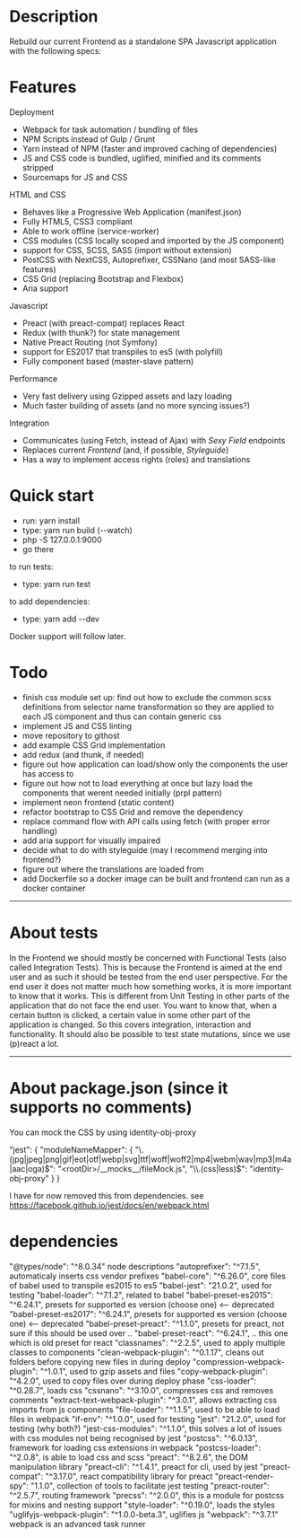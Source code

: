 
# Description

Rebuild our current Frontend as a standalone SPA Javascript application with the following specs:

# Features
Deployment
- Webpack for task automation / bundling of files
- NPM Scripts instead of Gulp / Grunt
- Yarn instead of NPM (faster and improved caching of dependencies)
- JS and CSS code is bundled, uglified, minified and its comments stripped
- Sourcemaps for JS and CSS

HTML and CSS
- Behaves like a Progressive Web Application (manifest.json)
- Fully HTML5, CSS3 compliant
- Able to work offline (service-worker)
- CSS modules (CSS locally scoped and imported by the JS component)
- support for CSS, SCSS, SASS (import without extension)
- PostCSS with NextCSS, Autoprefixer, CSSNano (and most SASS-like features)
- CSS Grid (replacing Bootstrap and Flexbox)
- Aria support

Javascript
- Preact (with preact-compat) replaces React
- Redux (with thunk?) for state management
- Native Preact Routing (not Symfony)
- support for ES2017 that transpiles to es5 (with polyfill)
- Fully component based (master-slave pattern)

Performance
- Very fast delivery using Gzipped assets and lazy loading
- Much faster building of assets (and no more syncing issues?)

Integration
- Communicates (using Fetch, instead of Ajax) with *Sexy Field* endpoints
- Replaces current *Frontend* (and, if possible, *Styleguide*)
- Has a way to implement access rights (roles) and translations

# Quick start

- run: yarn install
- type: yarn run build (--watch)
- php -S 127.0.0.1:9000
- go there

to run tests:

- type: yarn run test

to add dependencies:

- type: yarn add <package> --dev

Docker support will follow later.

# Todo
- finish css module set up: find out how to exclude the common.scss definitions from selector name transformation so
  they are applied to each JS component and thus can contain generic css
- implement JS and CSS linting
- move repository to githost
- add example CSS Grid implementation
- add redux (and thunk, if needed)
- figure out how application can load/show only the components the user has access to
- figure out how not to load everything at once but lazy load the components that werent needed initially (prpl pattern)
- implement neon frontend (static content)
- refactor bootstrap to CSS Grid and remove the dependency
- replace command flow with API calls using fetch (with proper error handling)
- add aria support for visually impaired
- decide what to do with styleguide (may I recommend merging into frontend?)
- figure out where the translations are loaded from
- add Dockerfile so a docker image can be built and frontend can run as a docker container

----------------------------------

# About tests
In the Frontend we should mostly be concerned with Functional Tests (also called Integration Tests). This is because
the Frontend is aimed at the end user and as such it should be tested from the end user perspective. For the end user
it does not matter much how something works, it is more important to know that it works. This is different from Unit
Testing in other parts of the application that do not face the end user. You want to know that, when a certain button
is clicked, a certain value in some other part of the application is changed. So this covers integration, interaction
and functionality. It should also be possible to test state mutations, since we use (p)react a lot.

----------------------------------

# About package.json (since it supports no comments)
You can mock the CSS by using identity-obj-proxy

"jest": {
    "moduleNameMapper": {
      "\\.(jpg|jpeg|png|gif|eot|otf|webp|svg|ttf|woff|woff2|mp4|webm|wav|mp3|m4a|aac|oga)$": "<rootDir>/__mocks__/fileMock.js",
      "\\.(css|less)$": "identity-obj-proxy"
    }
  }

I have for now removed this from dependencies. see https://facebook.github.io/jest/docs/en/webpack.html

# dependencies
"@types/node": "^8.0.34" node descriptions
"autoprefixer": "^7.1.5", automaticaly inserts css vendor prefixes
"babel-core": "^6.26.0", core files of babel used to transpile es2015 to es5
"babel-jest": "21.0.2", used for testing
"babel-loader": "^7.1.2", related to babel
"babel-preset-es2015": "^6.24.1", presets for supported es version (choose one) <-- deprecated
"babel-preset-es2017": "^6.24.1", presets for supported es version (choose one) <-- deprecated
"babel-preset-preact": "^1.1.0", presets for preact, not sure if this should be used over ..
"babel-preset-react": "^6.24.1", .. this one which is old preset for react
"classnames": "^2.2.5", used to apply multiple classes to components
"clean-webpack-plugin": "^0.1.17", cleans out folders before copying new files in during deploy
"compression-webpack-plugin": "^1.0.1", used to gzip assets and files
"copy-webpack-plugin": "^4.2.0", used to copy files over during deploy phase
"css-loader": "^0.28.7", loads css
"cssnano": "^3.10.0", compresses css and removes comments
"extract-text-webpack-plugin": "^3.0.1", allows extracting css imports from js components
"file-loader": "^1.1.5", used to be able to load files in webpack
"if-env": "^1.0.0", used for testing
"jest": "21.2.0", used for testing (why both?)
"jest-css-modules": "^1.1.0", this solves a lot of issues with css modules not being recognised by jest
"postcss": "^6.0.13", framework for loading css extensions in webpack
"postcss-loader": "^2.0.8", is able to load css and scss
"preact": "^8.2.6", the DOM manipulation library
"preact-cli": "^1.4.1", preact for cli, used by jest
"preact-compat": "^3.17.0", react compatibility library for preact
"preact-render-spy": "1.1.0", collection of tools to facilitate jest testing
"preact-router": "^2.5.7", routing framework
"precss": "^2.0.0", this is a module for postcss for mixins and nesting support
"style-loader": "^0.19.0", loads the styles
"uglifyjs-webpack-plugin": "^1.0.0-beta.3", uglifies js
"webpack": "^3.7.1" webpack is an advanced task runner
